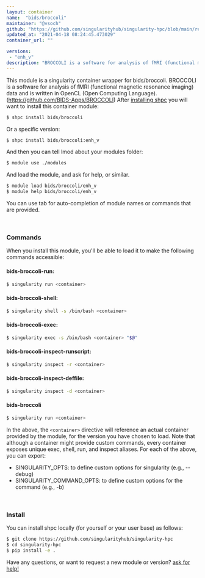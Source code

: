 ```yaml
---
layout: container
name:  "bids/broccoli"
maintainer: "@vsoch"
github: "https://github.com/singularityhub/singularity-hpc/blob/main/registry/bids/broccoli/container.yaml"
updated_at: "2021-04-18 08:24:45.473029"
container_url: ""

versions:
 - "enh_v"
description: "BROCCOLI is a software for analysis of fMRI (functional magnetic resonance imaging) data and is written in OpenCL (Open Computing Language).  (https://github.com/BIDS-Apps/BROCCOLI)"
---
```


This module is a singularity container wrapper for bids/broccoli.
BROCCOLI is a software for analysis of fMRI (functional magnetic resonance imaging) data and is written in OpenCL (Open Computing Language).  (https://github.com/BIDS-Apps/BROCCOLI)
After [installing shpc](#install) you will want to install this container module:

```bash
$ shpc install bids/broccoli
```

Or a specific version:

```bash
$ shpc install bids/broccoli:enh_v
```

And then you can tell lmod about your modules folder:

```bash
$ module use ./modules
```

And load the module, and ask for help, or similar.

```bash
$ module load bids/broccoli/enh_v
$ module help bids/broccoli/enh_v
```

You can use tab for auto-completion of module names or commands that are provided.

<br>

### Commands

When you install this module, you'll be able to load it to make the following commands accessible:

#### bids-broccoli-run:

```bash
$ singularity run <container>
```

#### bids-broccoli-shell:

```bash
$ singularity shell -s /bin/bash <container>
```

#### bids-broccoli-exec:

```bash
$ singularity exec -s /bin/bash <container> "$@"
```

#### bids-broccoli-inspect-runscript:

```bash
$ singularity inspect -r <container>
```

#### bids-broccoli-inspect-deffile:

```bash
$ singularity inspect -d <container>
```



#### bids-broccoli

```bash
$ singularity run <container>
```


In the above, the `<container>` directive will reference an actual container provided
by the module, for the version you have chosen to load. Note that although a container
might provide custom commands, every container exposes unique exec, shell, run, and
inspect aliases. For each of the above, you can export:

 - SINGULARITY_OPTS: to define custom options for singularity (e.g., --debug)
 - SINGULARITY_COMMAND_OPTS: to define custom options for the command (e.g., -b)

<br>
  
### Install

You can install shpc locally (for yourself or your user base) as follows:

```bash
$ git clone https://github.com/singularityhub/singularity-hpc
$ cd singularity-hpc
$ pip install -e .
```

Have any questions, or want to request a new module or version? [ask for help!](https://github.com/singularityhub/singularity-hpc/issues)
